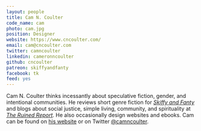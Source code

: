 ```yaml
---
layout: people
title: Cam N. Coulter
code_name: cam
photo: cam.jpg
position: Designer
website: https://www.cncoulter.com/
email: cam@cncoulter.com
twitter: camncoulter
linkedin: cameronncoulter
github: cncoulter
patreon: skiffyandfanty
facebook: tk
feed: yes
---
```


Cam N. Coulter thinks incessantly about speculative fiction, gender, and intentional communities. He reviews short genre fiction for [*Skiffy and Fanty*](https://skiffyandfanty.com/author/cameronncoulter/) and blogs about social justice, simple living, community, and spirituality at [*The Ruined Report*](https://theruinedreport.com/author/cameronncoulter/). He also occasionally design websites and ebooks. Cam can be found on [his website](http://www.cncoulter.com/) or on Twitter [@camncoulter](https://twitter.com/camncoulter).

